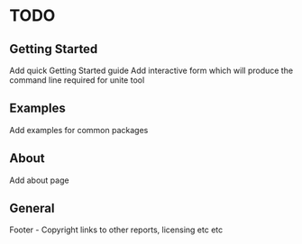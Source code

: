 # TODO

## Getting Started

Add quick Getting Started guide
Add interactive form which will produce the command line required for unite tool

## Examples

Add examples for common packages

## About

Add about page

## General

Footer - Copyright links to other reports, licensing etc etc